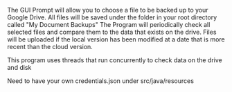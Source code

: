 The GUI Prompt will allow you to choose a file to be backed up to your Google Drive.
All files will be saved under the folder in your root directory called "My Document Backups"
The Program will periodically check all selected files and compare them to the data that exists on the drive. Files will be uploaded if the local version has been modified at a date that is more recent than the cloud version.

This program uses threads that run concurrently to check data on the drive and disk

Need to have your own credentials.json under src/java/resources
